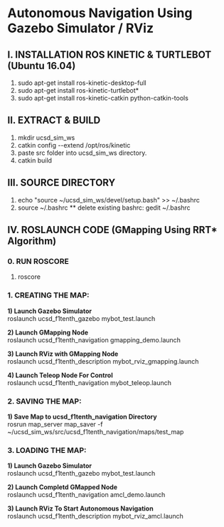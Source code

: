 # Autonomous Navigation Using Gazebo Simulator / RViz

## I. INSTALLATION ROS KINETIC & TURTLEBOT (Ubuntu 16.04)

1) sudo apt-get install ros-kinetic-desktop-full
2) sudo apt-get install ros-kinetic-turtlebot*
3) sudo apt-get install ros-kinetic-catkin python-catkin-tools 

## II. EXTRACT & BUILD 

1) mkdir ucsd_sim_ws
2) catkin config --extend /opt/ros/kinetic 
3) paste src folder into ucsd_sim_ws directory.
4) catkin build

## III. SOURCE DIRECTORY

1) echo "source ~/ucsd_sim_ws/devel/setup.bash" >> ~/.bashrc
2) source ~/.bashrc
** delete existing bashrc:  gedit ~/.bashrc

## IV. ROSLAUNCH CODE (GMapping Using RRT* Algorithm)

### 0. RUN ROSCORE 
1) roscore

### 1. CREATING THE MAP:

<b>1) Launch Gazebo Simulator</b> <br />
roslaunch ucsd_f1tenth_gazebo mybot_test.launch

<b>2) Launch GMapping Node</b> <br />
roslaunch ucsd_f1tenth_navigation gmapping_demo.launch

<b>3) Launch RViz with GMapping Node</b> <br />
roslaunch ucsd_f1tenth_description mybot_rviz_gmapping.launch

<b>4) Launch Teleop Node For Control</b> <br />
roslaunch ucsd_f1tenth_navigation mybot_teleop.launch

### 2. SAVING THE MAP:

<b>1) Save Map to ucsd_f1tenth_navigation Directory</b> <br />
rosrun map_server map_saver -f ~/ucsd_sim_ws/src/ucsd_f1tenth_navigation/maps/test_map

### 3. LOADING THE MAP:

<b>1) Launch Gazebo Simulator</b> <br />
roslaunch ucsd_f1tenth_gazebo mybot_test.launch

<b>2) Launch Completd GMapped Node</b> <br />
roslaunch ucsd_f1tenth_navigation amcl_demo.launch

<b>3) Launch RViz To Start Autonomous Navigation</b> <br />
roslaunch ucsd_f1tenth_description mybot_rviz_amcl.launch
